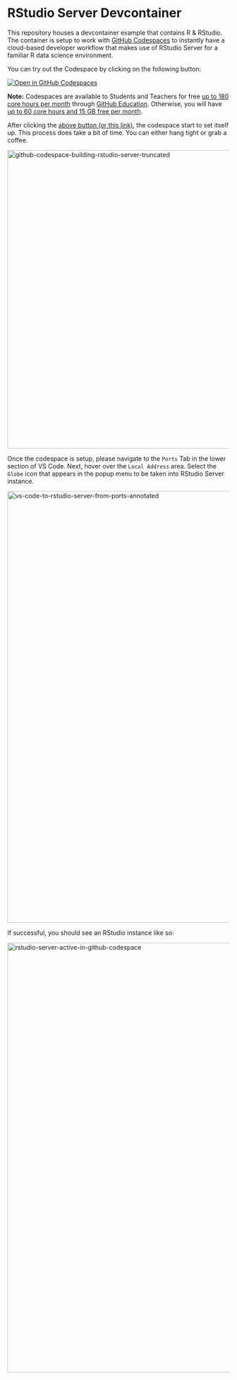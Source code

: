 # RStudio Server Devcontainer

This repository houses a devcontainer example that contains R & RStudio. The container is setup to work with [GitHub Codespaces](https://github.com/features/codespaces) to instantly have a cloud-based developer workflow that makes use of RStudio Server for a familiar R data science environment.

You can try out the Codespace by clicking on the following button:

[![Open in GitHub Codespaces](https://github.com/codespaces/badge.svg)](https://codespaces.new/coatless-devcontainer/rstudio-server?quickstart=1)

**Note:** Codespaces are available to Students and Teachers for free [up to 180 core hours per month](https://docs.github.com/en/education/manage-coursework-with-github-classroom/integrate-github-classroom-with-an-ide/using-github-codespaces-with-github-classroom#about-github-codespaces) through [GitHub Education](https://education.github.com/). Otherwise, you will have [up to 60 core hours and 15 GB free per month](https://github.com/features/codespaces#pricing).

After clicking the [above button (or this link)](https://codespaces.new/coatless-devcontainer/rstudio-server?quickstart=1), the codespace start to set itself up. This process does take a bit of time. You can either hang tight or grab a coffee. 

<img width="675" alt="github-codespace-building-rstudio-server-truncated" src="https://github.com/coatless-devcontainer/rstudio-server/assets/833642/d3fd13c2-86fa-45b2-8913-add22ffe2575">

Once the codespace is setup, please navigate to the `Ports` Tab in the lower section of VS Code. Next, hover over the `Local Address` area. Select the `Globe` icon that appears in the popup menu to be taken into RStudio Server instance.

<img width="976" alt="vs-code-to-rstudio-server-from-ports-annotated" src="https://github.com/coatless-devcontainer/rstudio-server/assets/833642/0ca4c680-dfc2-4225-990b-3df264f17aff">

If successful, you should see an RStudio instance like so:

<img width="972" alt="rstudio-server-active-in-github-codespace" src="https://github.com/coatless-devcontainer/rstudio-server/assets/833642/bf2441f5-baab-455d-a102-d5d61e76ddd1">
